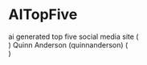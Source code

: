 # AITopFive
ai generated top five social media site  ( <br> )
Quinn Anderson (quinnanderson)  ( <br> )
